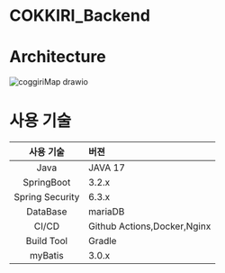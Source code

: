 # COKKIRI_Backend

# Architecture
![coggiriMap drawio](https://github.com/user-attachments/assets/84ddcff8-1d23-499f-bc1c-84f01d2ecbea)

# 사용 기술
|사용 기술| 버젼|
|:---:|:----|
|Java|JAVA 17|
|SpringBoot|3.2.x|
|Spring Security|6.3.x|
|DataBase|mariaDB|
|CI/CD|Github Actions,Docker,Nginx|
|Build Tool|Gradle|
|myBatis|3.0.x|
